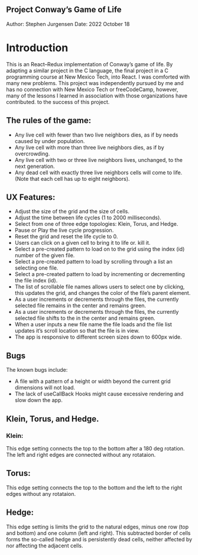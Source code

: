 ## Project Conway’s Game of Life
Author: Stephen Jurgensen
Date: 2022 October 18

# Introduction 
This is an React–Redux implementation of Conway’s game of life.   By adapting a similar project in the C language, the final   project in a C programming course at New Mexico Tech, into React. I was comforted with many new problems. This project was   independently pursued by me and has no connection with New   Mexico Tech or freeCodeCamp, however, many of the lessons I   learned in association with those organizations have   contributed.  to the success of this project. 
   
## The rules of the game:   
* Any live cell with fewer than two live neighbors dies, as if   by needs caused by under population.   
* Any live cell with more than three live neighbors dies, as if   by overcrowding.  
* Any live cell with two or three live neighbors lives,   unchanged, to the next generation. 
* Any dead cell with exactly three live neighbors cells will   come to life.   
(Note that each cell has up to eight neighbors).

  

## UX Features:  
* Adjust the size of the grid and the size of cells.  
* Adjust the time between life cycles (1 to 2000   milliseconds).  
* Select from one of three edge topologies: Klein, Torus,   and Hedge. 
* Pause or Play the live cycle progression.  
* Reset the grid and reset the life cycle to 0.   
* Users can click on a given cell to bring it to life or.  kill it.   
* Select a pre-created pattern to load on to the grid   using the index (id) number of the given file.  
* Select a pre-created pattern to load by scrolling   through a list an selecting one file.  
* Select a pre-created pattern to load by incrementing or   decrementing the file index (id).  
* The list of scrollable file names allows users to select   one by clicking, this updates the grid, and changes the   color of the file’s parent element.   
* As a user increments or decrements through the files,   the currently selected file remains in the center and   remains green.   
* As a user increments or decrements through the files,   the currently selected file shifts to the in the center  and remains green.   
* When a user inputs a new file name the file loads and  the file list updates it’s scroll location so that the   file is in view.  
* The app is responsive to different screen sizes down to  600px wide.  
  
## Bugs 
The known bugs include:  
* A file with a pattern of a height or width beyond the  current grid dimensions will not load.  
* The lack of useCallBack Hooks might cause excessive  rendering and slow down the app.  

## Klein, Torus, and Hedge.

### Klein:
This edge setting connects the top to the bottom after a   180 deg rotation.   The left and right edges are connected without any rotataion. 

## Torus: 
This edge setting connects the top to the bottom and the left to the right   edges without any rotataion. 

## Hedge: 
This edge setting is limits the grid to the natural edges, minus one row   (top and bottom) and one column (left and right). This subtracted border of cells forms   the so-called hedge and is persistently dead cells, neither affected by nor affecting the   adjacent cells. 
